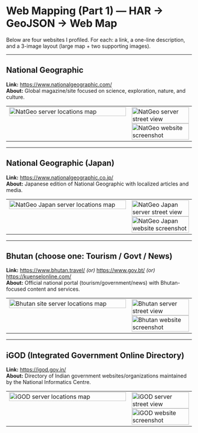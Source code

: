 # Web Mapping (Part 1) — HAR → GeoJSON → Web Map

Below are four websites I profiled. For each: a link, a one-line description, and a 3-image layout (large map + two supporting images).

---

## National Geographic
**Link:** https://www.nationalgeographic.com/  
**About:** Global magazine/site focused on science, exploration, nature, and culture.

<table>
  <tr>
    <td style="vertical-align:top; width:66%;">
      <!-- Large map image -->
      <img src="images/natgeo_map.png" alt="NatGeo server locations map" width="100%">
    </td>
    <td style="vertical-align:top; width:34%;">
      <!-- Two supporting images stacked -->
      <img src="images/natgeo_streetview.jpg" alt="NatGeo server street view" width="100%"><br>
      <img src="images/natgeo_site.png" alt="NatGeo website screenshot" width="100%">
    </td>
  </tr>
</table>

---

## National Geographic (Japan)
**Link:** https://www.nationalgeographic.co.jp/  
**About:** Japanese edition of National Geographic with localized articles and media.

<table>
  <tr>
    <td style="vertical-align:top; width:66%;">
      <img src="images/natgeo_jp_map.png" alt="NatGeo Japan server locations map" width="100%">
    </td>
    <td style="vertical-align:top; width:34%;">
      <img src="images/natgeo_jp_streetview.jpg" alt="NatGeo Japan server street view" width="100%"><br>
      <img src="images/natgeo_jp_site.png" alt="NatGeo Japan website screenshot" width="100%">
    </td>
  </tr>
</table>

---

## Bhutan (choose one: Tourism / Govt / News)
**Link:** https://www.bhutan.travel/ *(or)* https://www.gov.bt/ *(or)* https://kuenselonline.com/  
**About:** Official national portal (tourism/government/news) with Bhutan-focused content and services.

<table>
  <tr>
    <td style="vertical-align:top; width:66%;">
      <img src="images/bhutan_map.png" alt="Bhutan site server locations map" width="100%">
    </td>
    <td style="vertical-align:top; width:34%;">
      <img src="images/bhutan_streetview.jpg" alt="Bhutan server street view" width="100%"><br>
      <img src="images/bhutan_site.png" alt="Bhutan website screenshot" width="100%">
    </td>
  </tr>
</table>

---

## iGOD (Integrated Government Online Directory)
**Link:** https://igod.gov.in/  
**About:** Directory of Indian government websites/organizations maintained by the National Informatics Centre.

<table>
  <tr>
    <td style="vertical-align:top; width:66%;">
      <img src="images/igod_map.png" alt="iGOD server locations map" width="100%">
    </td>
    <td style="vertical-align:top; width:34%;">
      <img src="images/igod_streetview.jpg" alt="iGOD server street view" width="100%"><br>
      <img src="images/igod_site.png" alt="iGOD website screenshot" width="100%">
    </td>
  </tr>
</table>

